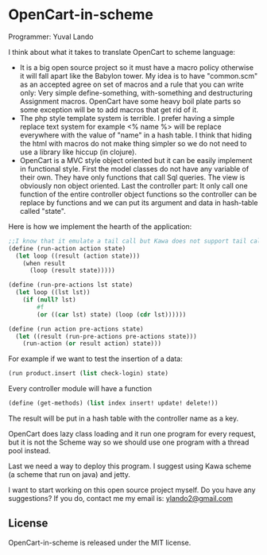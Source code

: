 OpenCart-in-scheme
=========================

Programmer: Yuval Lando

I think about what it takes to translate OpenCart to scheme language:
*	It is a big open source project so it must have a macro policy otherwise it will fall apart like the Babylon tower.  My idea is to have "common.scm" as an accepted agree on set of macros and a rule that you can write only: 
Very simple define-something, with-something and destructuring Assignment macros. OpenCart have some heavy boil plate parts so some exception will be to add macros that get rid of it.
*	The php style template system is terrible. I prefer having a simple replace text system for example <% name %> will be replace everywhere with the value of "name" in a hash table. I think that hiding the html with macros do not make thing simpler so we do not need to use a library like hiccup (in clojure).
*	OpenCart is a MVC style object oriented but it can be easily implement in functional style. First the model classes do not have any variable of their own. They have only functions that call Sql queries. The view is obviously non object oriented. Last the controller part: It only call one function of the entire controller object functions so the controller can be replace by functions and we can put its argument and data in hash-table called "state".

Here is how we implement the hearth of the application:
```scheme
;;I know that it emulate a tail call but Kawa does not support tail calls.
(define (run-action action state)
  (let loop ((result (action state)))
    (when result
      (loop (result state)))))

(define (run-pre-actions lst state)
  (let loop ((lst lst))
    (if (null? lst)
        #f
        (or ((car lst) state) (loop (cdr lst))))))

(define (run action pre-actions state)
  (let ((result (run-pre-actions pre-actions state)))
    (run-action (or result action) state)))
```
For example if we want to test the insertion of a data:
```scheme
(run product.insert (list check-login) state)
```
Every controller module will have a function
```scheme
(define (get-methods) (list index insert! update! delete!))
```
The result will be put in a hash table with the controller name as a key.

OpenCart does lazy class loading and it run one program for every request, but it is not the Scheme way so we should use one program with a thread pool instead.

Last we need a way to deploy this program.
I suggest using Kawa scheme (a scheme that run on java) and jetty.
 
I want to start working on this open source project myself. Do you have any suggestions? If you do, contact me my email is: ylando2@gmail.com

License
-------
OpenCart-in-scheme is released under the MIT license.

